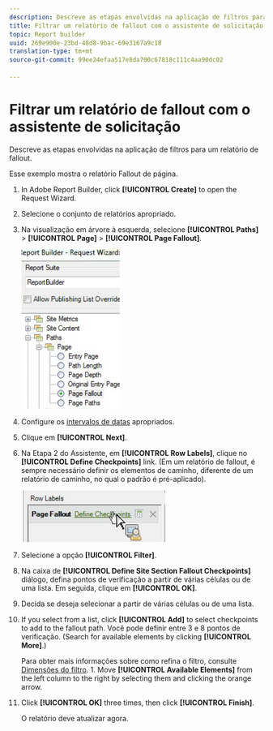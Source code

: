 ```yaml
---
description: Descreve as etapas envolvidas na aplicação de filtros para um relatório de fallout.
title: Filtrar um relatório de fallout com o assistente de solicitação
topic: Report builder
uuid: 269e900e-23bd-48d8-9bac-69e3167a9c18
translation-type: tm+mt
source-git-commit: 99ee24efaa517e8da700c67818c111c4aa90dc02

---
```



# Filtrar um relatório de fallout com o assistente de solicitação

Descreve as etapas envolvidas na aplicação de filtros para um relatório de fallout.

Esse exemplo mostra o relatório Fallout de página.

1. In Adobe Report Builder, click **[!UICONTROL Create]** to open the Request Wizard.
1. Selecione o conjunto de relatórios apropriado.
1. Na visualização em árvore à esquerda, selecione **[!UICONTROL Paths]** > **[!UICONTROL Page]** > **[!UICONTROL Page Fallout]**.

   ![](assets/page_fallout.png)

1. Configure os [intervalos de datas](/help/analyze/report-builder/data-requests/configuring-report-dates/custom-calendar.md) apropriados.
1. Clique em **[!UICONTROL Next]**.
1. Na Etapa 2 do Assistente, em **[!UICONTROL Row Labels]**, clique no **[!UICONTROL Define Checkpoints]** link. (Em um relatório de fallout, é sempre necessário definir os elementos de caminho, diferente de um relatório de caminho, no qual o padrão é pré-aplicado).

   ![](assets/define_checkpoints.png)

1. Selecione a opção **[!UICONTROL Filter]**.

1. Na caixa de **[!UICONTROL Define Site Section Fallout Checkpoints]** diálogo, defina pontos de verificação a partir de várias células ou de uma lista. Em seguida, clique em **[!UICONTROL OK]**.
1. Decida se deseja selecionar a partir de várias células ou de uma lista.
1. If you select from a list, click **[!UICONTROL Add]** to select checkpoints to add to the fallout path. Você pode definir entre 3 e 8 pontos de verificação. (Search for available elements by clicking **[!UICONTROL More]**.)

   Para obter mais informações sobre como refina o filtro, consulte [Dimensões do filtro](/help/analyze/report-builder/layout/c-filter-dimensions/filter-dimensions.md). 1. Move **[!UICONTROL Available Elements]** from the left column to the right by selecting them and clicking the orange arrow.
1. Click **[!UICONTROL OK]** three times, then click **[!UICONTROL Finish]**.

   O relatório deve atualizar agora.
